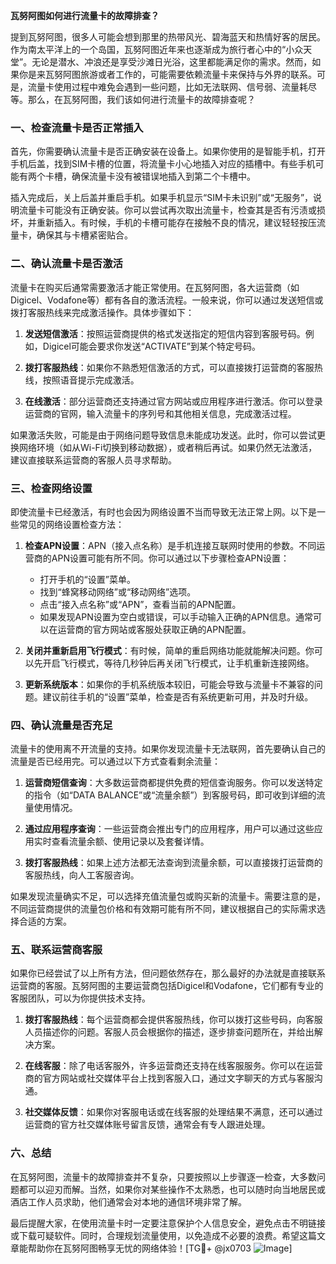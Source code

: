 **瓦努阿图如何进行流量卡的故障排查？**

提到瓦努阿图，很多人可能会想到那里的热带风光、碧海蓝天和热情好客的居民。作为南太平洋上的一个岛国，瓦努阿图近年来也逐渐成为旅行者心中的“小众天堂”。无论是潜水、冲浪还是享受沙滩日光浴，这里都能满足你的需求。然而，如果你是来瓦努阿图旅游或者工作的，可能需要依赖流量卡来保持与外界的联系。可是，流量卡使用过程中难免会遇到一些问题，比如无法联网、信号弱、流量耗尽等。那么，在瓦努阿图，我们该如何进行流量卡的故障排查呢？

### 一、检查流量卡是否正常插入

首先，你需要确认流量卡是否正确安装在设备上。如果你使用的是智能手机，打开手机后盖，找到SIM卡槽的位置，将流量卡小心地插入对应的插槽中。有些手机可能有两个卡槽，确保流量卡没有被错误地插入到第二个卡槽中。

插入完成后，关上后盖并重启手机。如果手机显示“SIM卡未识别”或“无服务”，说明流量卡可能没有正确安装。你可以尝试再次取出流量卡，检查其是否有污渍或损坏，并重新插入。有时候，手机的卡槽可能存在接触不良的情况，建议轻轻按压流量卡，确保其与卡槽紧密贴合。

### 二、确认流量卡是否激活

流量卡在购买后通常需要激活才能正常使用。在瓦努阿图，各大运营商（如Digicel、Vodafone等）都有各自的激活流程。一般来说，你可以通过发送短信或拨打客服热线来完成激活操作。具体步骤如下：

1. **发送短信激活**：按照运营商提供的格式发送指定的短信内容到客服号码。例如，Digicel可能会要求你发送“ACTIVATE”到某个特定号码。
   
2. **拨打客服热线**：如果你不熟悉短信激活的方式，可以直接拨打运营商的客服热线，按照语音提示完成激活。

3. **在线激活**：部分运营商还支持通过官方网站或应用程序进行激活。你可以登录运营商的官网，输入流量卡的序列号和其他相关信息，完成激活过程。

如果激活失败，可能是由于网络问题导致信息未能成功发送。此时，你可以尝试更换网络环境（如从Wi-Fi切换到移动数据），或者稍后再试。如果仍然无法激活，建议直接联系运营商的客服人员寻求帮助。

### 三、检查网络设置

即使流量卡已经激活，有时也会因为网络设置不当而导致无法正常上网。以下是一些常见的网络设置检查方法：

1. **检查APN设置**：APN（接入点名称）是手机连接互联网时使用的参数。不同运营商的APN设置可能有所不同。你可以通过以下步骤检查APN设置：
   - 打开手机的“设置”菜单。
   - 找到“蜂窝移动网络”或“移动网络”选项。
   - 点击“接入点名称”或“APN”，查看当前的APN配置。
   - 如果发现APN设置为空白或错误，可以手动输入正确的APN信息。通常可以在运营商的官方网站或客服处获取正确的APN配置。

2. **关闭并重新启用飞行模式**：有时候，简单的重启网络功能就能解决问题。你可以先开启飞行模式，等待几秒钟后再关闭飞行模式，让手机重新连接网络。

3. **更新系统版本**：如果你的手机系统版本较旧，可能会导致与流量卡不兼容的问题。建议前往手机的“设置”菜单，检查是否有系统更新可用，并及时升级。

### 四、确认流量是否充足

流量卡的使用离不开流量的支持。如果你发现流量卡无法联网，首先要确认自己的流量是否已经用完。可以通过以下方式查看剩余流量：

1. **运营商短信查询**：大多数运营商都提供免费的短信查询服务。你可以发送特定的指令（如“DATA BALANCE”或“流量余额”）到客服号码，即可收到详细的流量使用情况。

2. **通过应用程序查询**：一些运营商会推出专门的应用程序，用户可以通过这些应用实时查看流量余额、使用记录以及套餐详情。

3. **拨打客服热线**：如果上述方法都无法查询到流量余额，可以直接拨打运营商的客服热线，向人工客服咨询。

如果发现流量确实不足，可以选择充值流量包或购买新的流量卡。需要注意的是，不同运营商提供的流量包价格和有效期可能有所不同，建议根据自己的实际需求选择合适的方案。

### 五、联系运营商客服

如果你已经尝试了以上所有方法，但问题依然存在，那么最好的办法就是直接联系运营商的客服。瓦努阿图的主要运营商包括Digicel和Vodafone，它们都有专业的客服团队，可以为你提供技术支持。

1. **拨打客服热线**：每个运营商都会提供客服热线，你可以拨打这些号码，向客服人员描述你的问题。客服人员会根据你的描述，逐步排查问题所在，并给出解决方案。

2. **在线客服**：除了电话客服外，许多运营商还支持在线客服服务。你可以在运营商的官方网站或社交媒体平台上找到客服入口，通过文字聊天的方式与客服沟通。

3. **社交媒体反馈**：如果你对客服电话或在线客服的处理结果不满意，还可以通过运营商的官方社交媒体账号留言反馈，通常会有专人跟进处理。

### 六、总结

在瓦努阿图，流量卡的故障排查并不复杂，只要按照以上步骤逐一检查，大多数问题都可以迎刃而解。当然，如果你对某些操作不太熟悉，也可以随时向当地居民或酒店工作人员求助，他们通常会对本地的通信环境非常了解。

最后提醒大家，在使用流量卡时一定要注意保护个人信息安全，避免点击不明链接或下载可疑软件。同时，合理规划流量使用，以免造成不必要的浪费。希望这篇文章能帮助你在瓦努阿图畅享无忧的网络体验！[TG💪+ @jx0703 ![Image](https://github.com/user-attachments/assets/dbca1d08-cadb-493c-b0ec-ad6f7a83f270)]